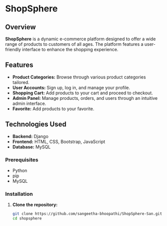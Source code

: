 # ShopSphere

## Overview
**ShopSphere** is a dynamic e-commerce platform designed to offer a wide range of products to customers of all ages. The platform features a user-friendly interface to enhance the shopping experience.

## Features
- **Product Categories:** Browse through various product categories tailored.
- **User Accounts:** Sign up, log in, and manage your profile.
- **Shopping Cart:** Add products to your cart and proceed to checkout.
- **Admin Panel:** Manage products, orders, and users through an intuitive admin interface.
- **Favorite:** Add products to your favorite.

## Technologies Used
- **Backend:** Django
- **Frontend:** HTML, CSS, Bootstrap, JavaScript
- **Database:** MySQL

### Prerequisites
- Python
- pip
- MySQL

### Installation
1. **Clone the repository:**
   ```bash
   git clone https://github.com/sangeetha-bhoopathi/ShopSphere-San.git
   cd shopsphere
